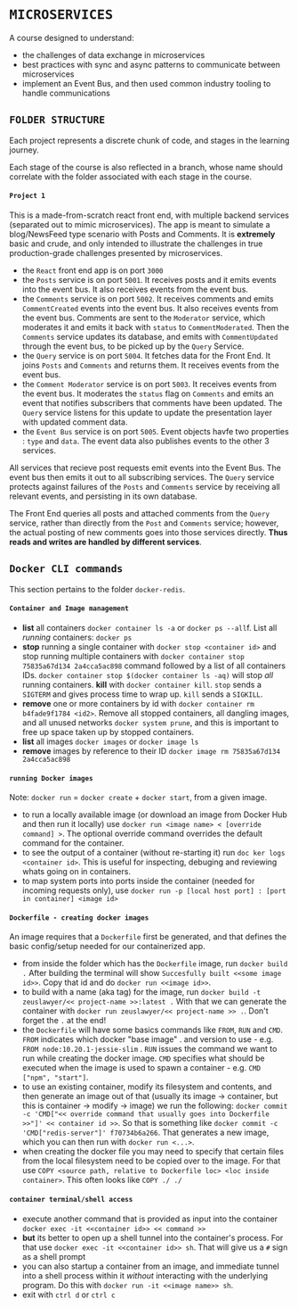 # `MICROSERVICES`

A course designed to understand:

- the challenges of data exchange in microservices
- best practices with sync and async patterns to communicate between microservices
- implement an Event Bus, and then used common industry tooling to handle communications

## `FOLDER STRUCTURE`

Each project represents a discrete chunk of code, and stages in the learning journey.

Each stage of the course is also reflected in a branch, whose name should correlate with the folder associated with each stage in the course.

#### `Project 1`

This is a made-from-scratch react front end, with multiple backend services (separated out to mimic microservices). The app is meant to simulate a blog/NewsFeed type scenario with Posts and Comments. It is **extremely** basic and crude, and only intended to illustrate the challenges in true production-grade challenges presented by microservices.

- the `React` front end app is on port `3000`
- the `Posts` service is on port `5001`. It receives posts and it emits events into the event bus. It also receives events from the event bus.
- the `Comments` service is on port `5002`. It receives comments and emits `CommentCreated` events into the event bus. It also receives events from the event bus. Comments are sent to the `Moderator` service, which moderates it and emits it back with `status` to `CommentModerated`. Then the `Comments` service updates its database, and emits with `CommentUpdated` through the event bus, to be picked up by the `Query` Service.
- the `Query` service is on port `5004`. It fetches data for the Front End. It joins `Posts` and `Comments` and returns them. It receives events from the event bus.
- the `Comment Moderator` service is on port `5003`. It receives events from the event bus. It moderates the `status` flag on `Comments` and emits an event that notifies subscribers that comments have been updated. The `Query` service listens for this update to update the presentation layer with updated comment data.
- the `Event Bus` service is on port `5005`. Event objects havfe two properties : `type` and `data`. The event data also publishes events to the other 3 services.

All services that recieve post requests emit events into the Event Bus. The event bus then emits it out to all subscribing services.
The `Query` service protects against failures of the `Posts` and `Comments` service by receiving all relevant events, and persisting in its own database.

The Front End queries all posts and attached comments from the `Query` service, rather than directly from the `Post` and `Comments` service; however, the actual posting of new comments goes into those services directly. **Thus reads and writes are handled by different services**.

## `Docker CLI commands`

This section pertains to the folder `docker-redis`.

#### `Container and Image management`

- **list** all containers `docker container ls -a` or `docker ps --all`f. List all _running_ containers: `docker ps`
- **stop** running a single container with `docker stop <container id>` and stop running multiple containers with `docker container stop 75835a67d134 2a4cca5ac898` command followed by a list of all containers IDs. `docker container stop $(docker container ls -aq)` will stop _all_ running containers. **kill** with `docker container kill`. `stop` sends a `SIGTERM` and gives process time to wrap up. `kill` sends a `SIGKILL`.
- **remove** one or more containers by id with `docker container rm b4fade9f1784 <id2>`. Remove all stopped containers, all dangling images, and all unused networks `docker system prune`, and this is important to free up space taken up by stopped containers.
- **list** all images `docker images` or `docker image ls`
- **remove** images by reference to their ID `docker image rm 75835a67d134 2a4cca5ac898`

#### `running Docker images`

Note: `docker run` = `docker create` + `docker start`, from a given image.

- to run a locally available image (or download an image from Docker Hub and then run it locally) use `docker run <image name> < [override command] >`. The optional override command overrides the default command for the container.
- to see the output of a container (without re-starting it) run `doc ker logs <container id>`. This is useful for inspecting, debuging and reviewing whats going on in containers.
- to map system ports into ports inside the container (needed for incoming requests only), use `docker run -p [local host port] : [port in container] <image id>`

#### `Dockerfile - creating docker images`

An image requires that a `Dockerfile` first be generated, and that defines the basic config/setup needed for our containerized app.

- from inside the folder which has the `Dockerfile` image, run `docker build .` After building the terminal will show `Succesfully built <<some image id>>`. Copy that id and do `docker run <<image id>>`.
- to build with a name (aka tag) for the image, run `docker build -t zeuslawyer/<< project-name >>:latest .` With that we can generate the container with `docker run zeuslawyer/<< project-name >> .`. Don't forget the `.` at the end!
- the `Dockerfile` will have some basics commands like `FROM`, `RUN` and `CMD`. `FROM` indicates which docker "base image" . and version to use - e.g. `FROM node:10.20.1-jessie-slim` . `RUN` issues the command we want to run while creating the docker image. `CMD` specifies what should be executed when the image is used to spawn a container - e.g. `CMD ["npm", "start"]`.
- to use an existing container, modify its filesystem and contents, and then generate an image out of that (usually its image -> container, but this is container -> modify -> image) we run the following: `docker commit -c 'CMD["<< override command that usually goes into Dockerfile >>"]' << container id >>`. So that is something like `docker commit -c 'CMD["redis-server"]' f70734b6a266`. That generates a new image, which you can then run with `docker run <...>`.
- when creating the docker file you may need to specify that certain files from the local filesystem need to be copied over to the image. For that use `COPY <source path, relative to Dockerfile loc> <loc inside container>`. This often looks like `COPY ./ ./`

#### `container terminal/shell access`

- execute another command that is provided as input into the container `docker exec -it <<container id>> << command >>`
- **but** its better to open up a shell tunnel into the container's process. For that use `docker exec -it <<container id>> sh`. That will give us a `#` sign as a shell prompt
- you can also startup a container from an image, and immediate tunnel into a shell process within it _without_ interacting with the underlying program. Do this with `docker run -it <<image name>> sh`.
- exit with `ctrl d` or `ctrl c`
